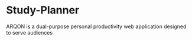 # Study-Planner
ARQON is a dual-purpose personal productivity web application designed to serve audiences
